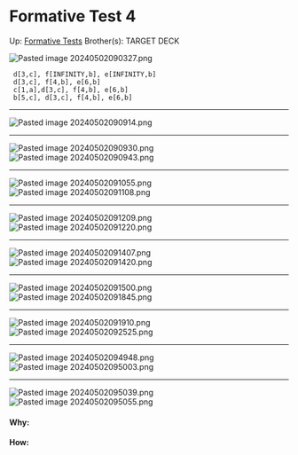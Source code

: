 # Formative Test 4

Up: [Formative Tests](formative_tests)
Brother(s):
TARGET DECK

![Pasted image 20240502090327.png](pasted_image_20240502090327.png)

```
 d[3,c], f[INFINITY,b], e[INFINITY,b]
 d[3,c], f[4,b], e[6,b]
 c[1,a],d[3,c], f[4,b], e[6,b]
 b[5,c], d[3,c], f[4,b], e[6,b]
```

****
![Pasted image 20240502090914.png](pasted_image_20240502090914.png)

****
![Pasted image 20240502090930.png](pasted_image_20240502090930.png)
![Pasted image 20240502090943.png](pasted_image_20240502090943.png)
****

![Pasted image 20240502091055.png](pasted_image_20240502091055.png)
![Pasted image 20240502091108.png](pasted_image_20240502091108.png)
****
![Pasted image 20240502091209.png](pasted_image_20240502091209.png)
![Pasted image 20240502091220.png](pasted_image_20240502091220.png)
****
![Pasted image 20240502091407.png](pasted_image_20240502091407.png)
![Pasted image 20240502091420.png](pasted_image_20240502091420.png)
****
![Pasted image 20240502091500.png](pasted_image_20240502091500.png)
![Pasted image 20240502091845.png](pasted_image_20240502091845.png)
****
![Pasted image 20240502091910.png](pasted_image_20240502091910.png)
![Pasted image 20240502092525.png](pasted_image_20240502092525.png)
****
![Pasted image 20240502094948.png](pasted_image_20240502094948.png)
![Pasted image 20240502095003.png](pasted_image_20240502095003.png)
****
![Pasted image 20240502095039.png](pasted_image_20240502095039.png)
![Pasted image 20240502095055.png](pasted_image_20240502095055.png)




#### Why:
#### How:









